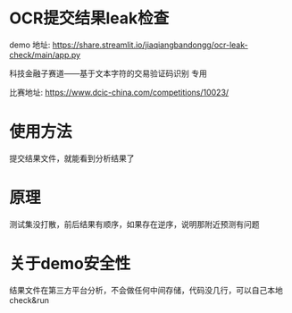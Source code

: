 # OCR提交结果leak检查
demo 地址: https://share.streamlit.io/jiaqiangbandongg/ocr-leak-check/main/app.py

科技金融子赛道——基于文本字符的交易验证码识别 专用

比赛地址: https://www.dcic-china.com/competitions/10023/

# 使用方法
提交结果文件，就能看到分析结果了

# 原理
测试集没打散，前后结果有顺序，如果存在逆序，说明那附近预测有问题

# 关于demo安全性
结果文件在第三方平台分析，不会做任何中间存储，代码没几行，可以自己本地check&run
